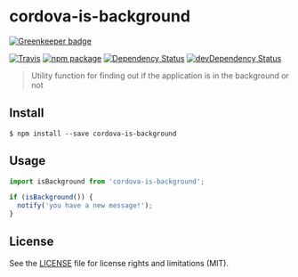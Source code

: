 # cordova-is-background

[![Greenkeeper badge](https://badges.greenkeeper.io/perrin4869/cordova-is-background.svg)](https://greenkeeper.io/)

[![Travis][build-badge]][build]
[![npm package][npm-badge]][npm]
[![Dependency Status][dependency-status-badge]][dependency-status]
[![devDependency Status][dev-dependency-status-badge]][dev-dependency-status]

> Utility function for finding out if the application is in the background or not

## Install

```
$ npm install --save cordova-is-background
```

## Usage

```javascript
import isBackground from 'cordova-is-background';

if (isBackground()) {
  notify('you have a new message!');
}
```

## License

See the [LICENSE](LICENSE.md) file for license rights and limitations (MIT).

[build-badge]: https://img.shields.io/travis/perrin4869/cordova-is-background/master.svg?style=flat-square
[build]: https://travis-ci.org/perrin4869/cordova-is-background

[npm-badge]: https://img.shields.io/npm/v/cordova-is-background.svg?style=flat-square
[npm]: https://www.npmjs.org/package/cordova-is-background

[dependency-status-badge]: https://david-dm.org/perrin4869/cordova-is-background.svg?style=flat-square
[dependency-status]: https://david-dm.org/perrin4869/cordova-is-background

[dev-dependency-status-badge]: https://david-dm.org/perrin4869/cordova-is-background/dev-status.svg?style=flat-square
[dev-dependency-status]: https://david-dm.org/perrin4869/cordova-is-background#info=devDependencies

